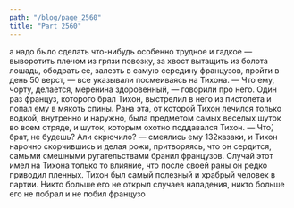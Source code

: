 ```yaml
---
path: "/blog/page_2560"
title: "Part 2560"
---
```


а надо было сделать что-нибудь особенно трудное и гадкое — выворотить плечом из грязи повозку, за хвост вытащить из болота лошадь, ободрать ее, залезть в самую середину французов, пройти в день 50 верст, — все указывали посмеиваясь на Тихона.
— Что ему, чорту, делается, меренина здоровенный, — говорили про него.
Один раз француз, которого брал Тихон, выстрелил в него из пистолета и попал ему в мякоть спины. Рана эта, от которой Тихон лечился только водкой, внутренно и наружно, была предметом самых веселых шуток во всем отряде, и шуток, которым охотно поддавался Тихон.
— Что́, брат, не будешь? Али скрючило? — смеялись ему 132казаки, и Тихон нарочно скорчившись и делая рожи, притворяясь, что он сердится, самыми смешными ругательствами бранил французов. Случай этот имел на Тихона только то влияние, что после своей раны он редко приводил пленных.
Тихон был самый полезный и храбрый человек в партии. Никто больше его не открыл случаев нападения, никто больше его не побрал и не побил французо
